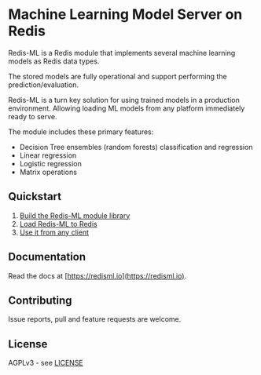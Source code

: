 # Machine Learning Model Server on Redis

Redis-ML is a Redis module that implements several machine learning models as Redis data types.

The stored models are fully operational and support performing the prediction/evaluation.

Redis-ML is a turn key solution for using trained models in a production environment. Allowing loading ML models from any platform immediately ready to serve.

The module includes these primary features:

* Decision Tree ensembles (random forests) classification and regression
* Linear regression
* Logistic regression
* Matrix operations

## Quickstart

1. [Build the Redis-ML module library](https://redisml.io/#building-the-module)
2. [Load Redis-ML to Redis](https://redisml.io/#loading-the-module-to-redis)
3. [Use it from any client](https://redisml.io/#using-redis-ml)

## Documentation

Read the docs at [https://redisml.io](https://redisml.io).

## Contributing

Issue reports, pull and feature requests are welcome.

## License

AGPLv3 - see [LICENSE](LICENSE)